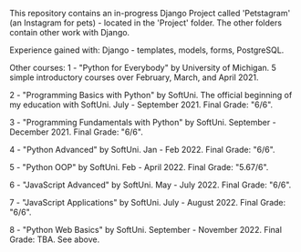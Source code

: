This repository contains an in-progress Django Project called 'Petstagram' (an Instagram for pets) - located in the 'Project' folder. The other folders contain other work with Django.

Experience gained with: Django - templates, models, forms, PostgreSQL.

Other courses: 1 - "Python for Everybody" by University of Michigan. 5 simple introductory courses over February, March, and April 2021.

2 - "Programming Basics with Python" by SoftUni. The official beginning of my education with SoftUni. July - September 2021. Final Grade: "6/6".

3 - "Programming Fundamentals with Python" by SoftUni. September - December 2021. Final Grade: "6/6".

4 - "Python Advanced" by SoftUni. Jan - Feb 2022. Final Grade: "6/6".

5 - "Python OOP" by SoftUni. Feb - April 2022. Final Grade: "5.67/6".

6 - "JavaScript Advanced" by SoftUni. May - July 2022. Final Grade: "6/6". 

7 - "JavaScript Applications" by SoftUni. July - August 2022. Final Grade: "6/6".

8 - "Python Web Basics" by SoftUni. September - November 2022. Final Grade: TBA. See above.
